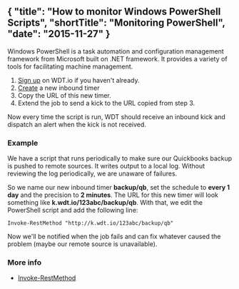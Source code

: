 {
  "title": "How to monitor Windows PowerShell Scripts",
  "shortTitle": "Monitoring PowerShell",
  "date": "2015-11-27"
}
---
Windows PowerShell is a task automation and configuration management framework from Microsoft built on .NET framework.  It provides a variety of tools for facilitating machine management.

1. [Sign up](https://wdt.io/signup) on WDT.io if you haven't already.
2. [Create](inbound_timer.html) a new inbound timer
3. Copy the URL of this new timer.
4. Extend the job to send a kick to the URL copied from step 3.

Now every time the script is run, WDT should receive an inbound kick and dispatch an alert when the kick is not received.

### Example

We have a script that runs periodically to make sure our Quickbooks backup is pushed to remote sources.  It writes output to a local log.
Without reviewing the log periodically, we are unaware of failures.  

So we name our new inbound timer **backup/qb**, set the schedule to **every 1 day** and the precision to **2 minutes**.  The URL for this new timer will look something like **k.wdt.io/123abc/backup/qb**.  With that, we edit the PowerShell script and add the following line:

```
Invoke-RestMethod "http://k.wdt.io/123abc/backup/qb"
```

Now we'll be notified when the job fails and can fix whatever caused the problem (maybe our remote source is unavailable).

### More info

- [Invoke-RestMethod](https://technet.microsoft.com/en-us/library/hh849971.aspx)

